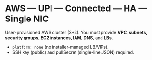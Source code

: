 # AWS — UPI — Connected — HA — Single NIC

User-provisioned AWS cluster (3+3). You must provide **VPC, subnets, security groups, EC2 instances, IAM, DNS**, and **LBs**.
- `platform: none` (no installer-managed LB/VIPs).
- SSH key (public) and pullSecret (single-line JSON) required.

